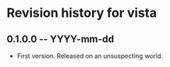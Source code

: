 # Revision history for vista

## 0.1.0.0 -- YYYY-mm-dd

* First version. Released on an unsuspecting world.
